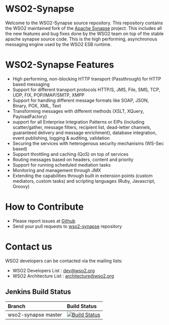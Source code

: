 # WSO2-Synapse
Welcome to the WSO2-Synapse source repository. This repository contains the WSO2 maintained fork of the [Apache Synapse](http://synapse.apache.org/) project. This includes all the new features and bug fixes done by the WSO2 team on top of the stable apache synapse source code. This is the high performing, asynchronous messaging engine used by the WSO2 ESB runtime.

# WSO2-Synapse Features
- High performing, non-blocking HTTP transport (Passthrough) for HTTP based messaging 
- Support for different transport protocols HTTP/S, JMS, File, SMS, TCP, UDP, FIX, POP/IMAP/SMTP, XMPP
- Support for handling different message formats like SOAP, JSON, Binary, POX, XML, Text
- Transforming messages with different methods (XSLT, XQuery, PayloadFactory)
- support for all Enterprise Integration Patterns or EIPs (including scatter/gather, message filters, recipient list, dead-letter channels, guaranteed delivery and message enrichment), database integration, event publishing, logging & auditing, validation
- Securing the services with heterogenous security mechanisms (WS-Sec based)
- Support throttling and caching (QoS) on top of services
- Routing messages based on headers, content and priority 
- Support for running scheduled mediation tasks
- Monitoring and management through JMX
- Extending the capabilities through built in extension points (custom mediators, custom tasks) and scripting languages (Ruby, Javascript, Groovy)

# How to Contribute

* Please report issues at [Github](https://github.com/wso2/product-ei/issues)
* Send your pull requests to [wso2-synapse](https://github.com/wso2/wso2-synapse) repository

# Contact us

WSO2 developers can be contacted via the mailing lists:

* WSO2 Developers List : dev@wso2.org
* WSO2 Architecture List : architecture@wso2.org

## Jenkins Build Status

|  Branch | Build Status |
| :------------ |:-------------
| wso2-synapse master      | [![Build Status](https://wso2.org/jenkins/view/wso2-dependencies/job/forked-dependencies/job/wso2-synapse/badge/icon)](https://wso2.org/jenkins/view/wso2-dependencies/job/forked-dependencies/job/wso2-synapse)
